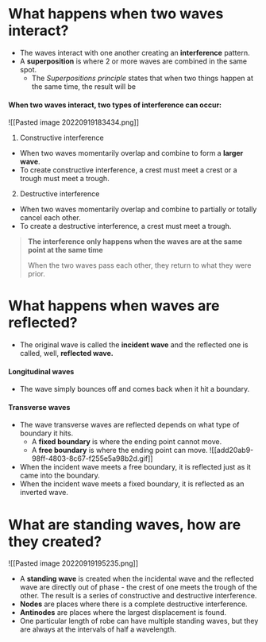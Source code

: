 # What happens when two waves interact?
- The waves interact with one another creating an **interference** pattern.
- A **superposition** is where 2 or more waves are combined in the same spot.
	- The *Superpositions principle* states that when two things happen at the same time, the result will be
#### When two waves interact, two types of interference can occur:
![[Pasted image 20220919183434.png]]
1. Constructive interference
- When two waves momentarily overlap and combine to form a **larger wave**. 
- To create constructive interference, a crest must meet a crest or a trough must meet a trough.
2. Destructive interference
- When two waves momentarily overlap and combine to partially or totally cancel each other.
- To create a destructive interference, a crest must meet a trough.
> **The interference only happens when the waves are at the same point at the same time**
> 
> When the two waves pass each other, they return to what they were prior.

# What happens when waves are reflected?
- The original wave is called the **incident wave** and the reflected one is called, well, **reflected wave.**
#### Longitudinal waves
- The wave simply bounces off and comes back when it hit a boundary.
#### Transverse waves
- The wave transverse waves are reflected depends on what type of boundary it hits.
	- A **fixed boundary** is where the ending point cannot move.
	- A **free boundary** is where the ending point can move.
![[add20ab9-98ff-4803-8c67-f255e5a98b2d.gif]]
- When the incident wave meets a free boundary, it is reflected just as it came into the boundary.
- When the incident wave meets a fixed boundary, it is reflected as an inverted wave.

# What are standing waves, how are they created?
![[Pasted image 20220919195235.png]]
- A **standing wave** is created when the incidental wave and the reflected wave are directly out of phase - the crest of one meets the trough of the other. The result is a series of constructive and destructive interference.
- **Nodes** are places where there is a complete destructive interference.
- **Antinodes** are places where the largest displacement is found.
- One particular length of robe can have multiple standing waves, but they are always at the intervals of half a wavelength.